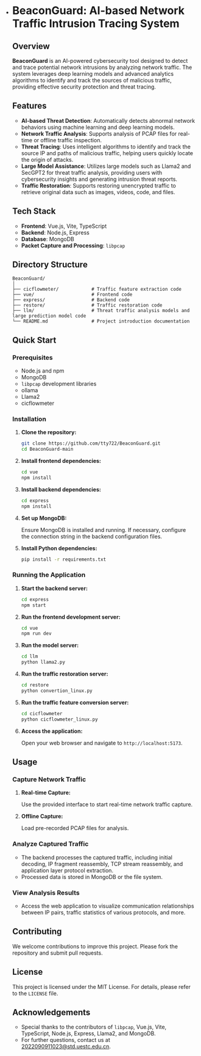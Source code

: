 - # BeaconGuard: AI-based Network Traffic Intrusion Tracing System

  ## Overview

  **BeaconGuard** is an AI-powered cybersecurity tool designed to detect and trace potential network intrusions by analyzing network traffic. The system leverages deep learning models and advanced analytics algorithms to identify and track the sources of malicious traffic, providing effective security protection and threat tracing.

  ## Features

  - **AI-based Threat Detection**: Automatically detects abnormal network behaviors using machine learning and deep learning models.
  - **Network Traffic Analysis**: Supports analysis of PCAP files for real-time or offline traffic inspection.
  - **Threat Tracing**: Uses intelligent algorithms to identify and track the source IP and paths of malicious traffic, helping users quickly locate the origin of attacks.
  - **Large Model Assistance**: Utilizes large models such as Llama2 and SecGPT2 for threat traffic analysis, providing users with cybersecurity insights and generating intrusion threat reports.
  - **Traffic Restoration**: Supports restoring unencrypted traffic to retrieve original data such as images, videos, code, and files.

  ## Tech Stack

  - **Frontend**: Vue.js, Vite, TypeScript
  - **Backend**: Node.js, Express
  - **Database**: MongoDB
  - **Packet Capture and Processing**: `libpcap`

  ## Directory Structure

  ```
  BeaconGuard/
  │
  ├── cicflowmeter/            # Traffic feature extraction code
  ├── vue/                     # Frontend code
  ├── express/                 # Backend code
  ├── restore/                 # Traffic restoration code
  ├── llm/                     # Threat traffic analysis models and large prediction model code
  └── README.md                # Project introduction documentation
  ```

  ## Quick Start

  ### Prerequisites

  - Node.js and npm
  - MongoDB
  - `libpcap` development libraries
  - ollama
  - Llama2
  - cicflowmeter

  ### Installation

  1. **Clone the repository:**

     ```bash
     git clone https://github.com/tty722/BeaconGuard.git
     cd BeaconGuard-main
     ```

  2. **Install frontend dependencies:**

     ```bash
     cd vue
     npm install
     ```

  3. **Install backend dependencies:**

     ```bash
     cd express
     npm install
     ```

  4. **Set up MongoDB:**

     Ensure MongoDB is installed and running. If necessary, configure the connection string in the backend configuration files.

  5. **Install Python dependencies:**

     ```bash
     pip install -r requirements.txt
     ```

  ### Running the Application

  1. **Start the backend server:**

     ```bash
     cd express
     npm start
     ```

  2. **Run the frontend development server:**

     ```bash
     cd vue
     npm run dev
     ```

  3. **Run the model server:**

     ```bash
     cd llm
     python llama2.py
     ```

  4. **Run the traffic restoration server:**

     ```bash
     cd restore
     python convertion_linux.py
     ```

  5. **Run the traffic feature conversion server:**

     ```bash
     cd cicflowmeter
     python cicflowmeter_linux.py
     ```

  6. **Access the application:**

     Open your web browser and navigate to `http://localhost:5173`.

  ## Usage

  ### Capture Network Traffic

  1. **Real-time Capture:**

     Use the provided interface to start real-time network traffic capture.

  2. **Offline Capture:**

     Load pre-recorded PCAP files for analysis.

  ### Analyze Captured Traffic

  - The backend processes the captured traffic, including initial decoding, IP fragment reassembly, TCP stream reassembly, and application layer protocol extraction.
  - Processed data is stored in MongoDB or the file system.

  ### View Analysis Results

  - Access the web application to visualize communication relationships between IP pairs, traffic statistics of various protocols, and more.

  ## Contributing

  We welcome contributions to improve this project. Please fork the repository and submit pull requests.

  ## License

  This project is licensed under the MIT License. For details, please refer to the `LICENSE` file.

  ## Acknowledgements

  - Special thanks to the contributors of `libpcap`, Vue.js, Vite, TypeScript, Node.js, Express, Llama2, and MongoDB.
  - For further questions, contact us at 2022090911023@std.uestc.edu.cn.
